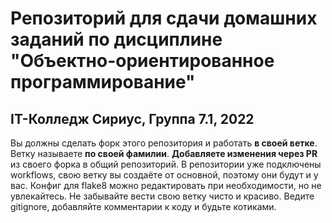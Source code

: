 # Репозиторий для сдачи домашних заданий по дисциплине "Объектно-ориентированное программирование" 
## IT-Колледж Сириус, Группа 7.1, 2022
Вы должны сделать форк этого репозитория и работать **в своей ветке**. Ветку называете **по своей фамилии**. **Добавляете изменения __через PR__** из своего форка в общий репозиторий. В репозитории уже подключены workflows, свою ветку вы создаёте от основной, поэтому они будут и у вас. Конфиг для flake8 можно редактировать при необходимости, но не увлекайтесь. Не забывайте вести свою ветку чисто и красиво. Ведите gitignore, добавляйте комментарии к коду и будьте котиками.